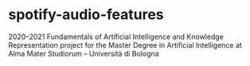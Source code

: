 # spotify-audio-features
2020–2021 Fundamentals of Artificial Intelligence and Knowledge Representation project for the Master Degree in Artificial Intelligence at Alma Mater Studiorum – Università di Bologna
